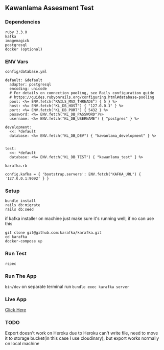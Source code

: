## Kawanlama Assesment Test

### Dependencies
```
ruby 3.3.0
kafka
imagemagick
postgresql
docker (optional)
```

### ENV Vars
```
config/database.yml

default: &default
  adapter: postgresql
  encoding: unicode
  # For details on connection pooling, see Rails configuration guide
  # https://guides.rubyonrails.org/configuring.html#database-pooling
  pool: <%= ENV.fetch("RAILS_MAX_THREADS") { 5 } %>
  host: <%= ENV.fetch("KL_DB_HOST") { "127.0.0.1" } %>
  port: <%= ENV.fetch("KL_DB_PORT") { 5432 } %>
  password: <%= ENV.fetch("KL_DB_PASSWORD")%>
  username: <%= ENV.fetch("KL_DB_USERNAME") { "postgres" } %>

development:
  <<: *default
  database: <%= ENV.fetch("KL_DB_DEV") { "kawanlama_development" } %>
  

test:
  <<: *default
  database: <%= ENV.fetch("KL_DB_TEST") { "kawanlama_test" } %>
```

```
karafka.rb

config.kafka = { 'bootstrap.servers': ENV.fetch("KAFKA_URL") { '127.0.0.1:9092' } }
```

### Setup
```
bundle install
rails db:migrate
rails db:seed
```

if kafka installer on machine just make sure it's running well, if no can use this
```
git clone git@github.com:karafka/karafka.git
cd karafka
docker-compose up
```

### Run Test
`rspec`

### Run The App
`bin/dev`
on separate terminal run `bundle exec karafka server`

### Live App
[Click Here](https://gilang-kawanlama-02ecbe03e798.herokuapp.com/)

### TODO
Export doesn't work on Heroku due to Heroku can't write file, need to move it to storage bucket(in this case I use cloudinary), but export works normally on local machine
